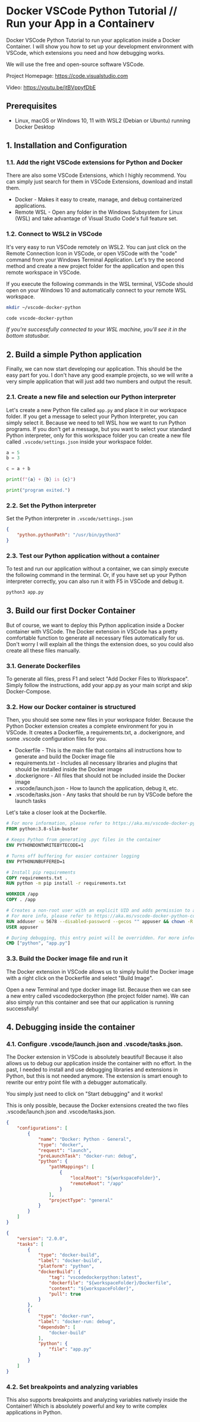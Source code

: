 # Docker VSCode Python Tutorial // Run your App in a Containerv
Docker VSCode Python Tutorial to run your application inside a Docker Container. I will show you how to set up your development environment with VSCode, which extensions you need and how debugging works.

We will use the free and open-source software VSCode.

Project Homepage: https://code.visualstudio.com

Video: https://youtu.be/jtBVppyfDbE

## Prerequisites

- Linux, macOS or Windows 10, 11 with WSL2 (Debian or Ubuntu) running Docker Desktop

## 1. Installation and Configuration

### 1.1. Add the right VSCode extensions for Python and Docker

There are also some VSCode Extensions, which I highly recommend. You can simply just search for them in VSCode Extensions, download and install them.

- Docker - Makes it easy to create, manage, and debug containerized applications.
- Remote WSL - Open any folder in the Windows Subsystem for Linux (WSL) and take advantage of Visual Studio Code's full feature set.

### 1.2. Connect to WSL2 in VSCode

It's very easy to run VSCode remotely on WSL2. You can just click on the Remote Connection Icon in VSCode, or open VSCode with the "code" command from your Windows Terminal Application. Let's try the second method and create a new project folder for the application and open this remote workspace in VSCode.

If you execute the following commands in the WSL terminal, VSCode should open on your Windows 10 and automatically connect to your remote WSL workspace.

```bash
mkdir ~/vscode-docker-python

code vscode-docker-python
```

*If you're successfully connected to your WSL machine, you'll see it in the bottom statusbar.*

## 2. Build a simple Python application

Finally, we can now start developing our application. This should be the easy part for you. I don't have any good example projects, so we will write a very simple application that will just add two numbers and output the result.

### 2.1. Create a new file and selection our Python interpreter

Let's create a new Python file called `app.py`  and place it in our workspace folder. If you get a message to select your Python Interpreter, you can simply select it. Because we need to tell WSL how we want to run Python programs. If you don't get a message, but you want to select your standard Python interpreter, only for this workspace folder you can create a new file called `.vscode/settings.json` inside your workspace folder.

```py
a = 5
b = 3

c = a + b

print(f"{a} + {b} is {c}")

print("program exited.")
```

### 2.2. Set the Python interpreter

Set the Python interpreter in `.vscode/settings.json`

```json
{
    "python.pythonPath": "/usr/bin/python3"
}
```

### 2.3. Test our Python application without a container

To test and run our application without a container, we can simply execute the following command in the terminal. Or, if you have set up your Python interpreter correctly, you can also run it with F5 in VSCode and debug it.

```bash
python3 app.py
```

## 3. Build our first Docker Container

But of course, we want to deploy this Python application inside a Docker container with VSCode. The Docker extension in VSCode has a pretty comfortable function to generate all necessary files automatically for us. Don't worry I will explain all the things the extension does, so you could also create all these files manually.

### 3.1. Generate Dockerfiles 

To generate all files, press F1 and select "Add Docker Files to Workspace". Simply follow the instructions, add your app.py as your main script and skip Docker-Compose.

### 3.2. How our Docker container is structured

Then, you should see some new files in your workspace folder. Because the Python Docker extension creates a complete environment for you in VSCode. It creates a Dockerfile, a requirements.txt, a .dockerignore, and some .vscode configuration files for you.

- Dockerfile - This is the main file that contains all instructions how to generate and build the Docker image file
- requirements.txt - Includes all necessary libraries and plugins that should be installed inside the Docker image
- .dockerignore - All files that should not be included inside the Docker image
- .vscode/launch.json - How to launch the application, debug it, etc.
- .vscode/tasks.json - Any tasks that should be run by VSCode before the launch tasks

Let's take a closer look at the Dockerfile.

```Dockerfile
# For more information, please refer to https://aka.ms/vscode-docker-python
FROM python:3.8-slim-buster

# Keeps Python from generating .pyc files in the container
ENV PYTHONDONTWRITEBYTECODE=1

# Turns off buffering for easier container logging
ENV PYTHONUNBUFFERED=1

# Install pip requirements
COPY requirements.txt .
RUN python -m pip install -r requirements.txt

WORKDIR /app
COPY . /app

# Creates a non-root user with an explicit UID and adds permission to access the /app folder
# For more info, please refer to https://aka.ms/vscode-docker-python-configure-containers
RUN adduser -u 5678 --disabled-password --gecos "" appuser && chown -R appuser /app
USER appuser

# During debugging, this entry point will be overridden. For more information, please refer to https://aka.ms/vscode-docker-python-debug
CMD ["python", "app.py"]
```

### 3.3. Build the Docker image file and run it

The Docker extension in VSCode allows us to simply build the Docker image with a right click on the Dockerfile and select "Build Image".

Open a new Terminal and type docker image list. Because then we can see a new entry called vscodedockerpython (the project folder name). We can also simply run this container and see that our application is running successfully!

## 4. Debugging inside the container

### 4.1. Configure .vscode/launch.json and .vscode/tasks.json.

The Docker extension in VSCode is absolutely beautiful! Because it also allows us to debug our application inside the container with no effort. In the past, I needed to install and use debugging libraries and extensions in Python, but this is not needed anymore. The extension is smart enough to rewrite our entry point file with a debugger automatically.

You simply just need to click on "Start debugging" and it works!

This is only possible, because the Docker extensions created the two files .vscode/launch.json and .vscode/tasks.json.

```json
{
    "configurations": [
        {
            "name": "Docker: Python - General",
            "type": "docker",
            "request": "launch",
            "preLaunchTask": "docker-run: debug",
            "python": {
                "pathMappings": [
                    {
                        "localRoot": "${workspaceFolder}",
                        "remoteRoot": "/app"
                    }
                ],
                "projectType": "general"
            }
        }
    ]
}
```

```json
{
    "version": "2.0.0",
    "tasks": [
        {
            "type": "docker-build",
            "label": "docker-build",
            "platform": "python",
            "dockerBuild": {
                "tag": "vscodedockerpython:latest",
                "dockerfile": "${workspaceFolder}/Dockerfile",
                "context": "${workspaceFolder}",
                "pull": true
            }
        },
        {
            "type": "docker-run",
            "label": "docker-run: debug",
            "dependsOn": [
                "docker-build"
            ],
            "python": {
                "file": "app.py"
            }
        }
    ]
}
```

### 4.2. Set breakpoints and analyzing variables

This also supports breakpoints and analyzing variables natively inside the Container! Which is absolutely powerful and key to write complex applications in Python.